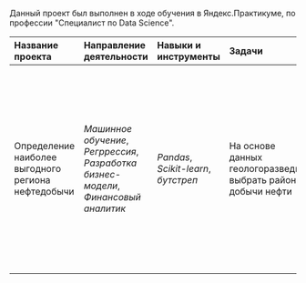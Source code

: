 Данный проект был выполнен в ходе обучения в Яндекс.Практикуме, по профессии "Специалист по Data Science".

| Название проекта | Направление деятельности | Навыки и инструменты | Задачи | Описание |
| :---------------------- | :---------------------- | :---------------------- | :---------------------- | :---------------------- |
| Определение наиболее выгодного региона нефтедобычи | *Машинное обучение*, *Регррессия*, *Разработка бизнес-модели*, *Финансовый аналитик* | *Pandas*, *Scikit-learn*, *бутстреп* | На основе данных геологоразведки выбрать район добычи нефти | Нам предоставлены пробы нефти в трёх регионах. Характеристики для каждой скважины в регионе уже известны. Необходимо построить модель для определения региона, где добыча принесёт наибольшую прибыль.  |
